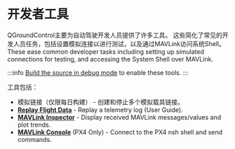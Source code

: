 # 开发者工具

QGroundControl主要为自动驾驶开发人员提供了许多工具。 这些简化了常见的开发人员任务，包括设置模拟连接以进行测试，以及通过MAVLink访问系统Shell。
These ease common developer tasks including setting up simulated connections for testing,
and accessing the System Shell over MAVLink.

:::info
[Build the source in debug mode](https://github.com/mavlink/qgroundcontrol#supported-builds) to enable these tools.
:::

工具包括：

- 模拟链接（仅限每日构建） - 创建和停止多个模拟载具链接。
- **[Replay Flight Data](../../qgc-user-guide/fly_view/replay_flight_data.md)** - Replay a telemetry log (User Guide).
- **[MAVLink Inspector](../../qgc-user-guide/analyze_view/mavlink_inspector.html)** - Display received MAVLink messages/values and plot trends.
- **[MAVLink Console](../../qgc-user-guide/analyze_view/mavlink_console.html)** (PX4 Only) - Connect to the PX4 nsh shell and send commands.
